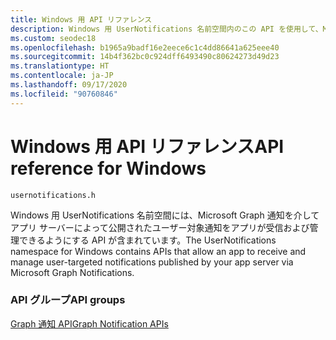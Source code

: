 ```yaml
---
title: Windows 用 API リファレンス
description: Windows 用 UserNotifications 名前空間内のこの API を使用して、Microsoft Graph 通知を介してアプリ サーバーによって公開されたユーザー通知を受信および管理します。
ms.custom: seodec18
ms.openlocfilehash: b1965a9badf16e2eece6c1c4dd86641a625eee40
ms.sourcegitcommit: 14b4f362bc0c924dff6493490c80624273d49d23
ms.translationtype: HT
ms.contentlocale: ja-JP
ms.lasthandoff: 09/17/2020
ms.locfileid: "90760846"
---
```

# <a name="api-reference-for-windows"></a><span data-ttu-id="40a99-103">Windows 用 API リファレンス</span><span class="sxs-lookup"><span data-stu-id="40a99-103">API reference for Windows</span></span>

```
usernotifications.h
```

<span data-ttu-id="40a99-104">Windows 用 UserNotifications 名前空間には、Microsoft Graph 通知を介してアプリ サーバーによって公開されたユーザー対象通知をアプリが受信および管理できるようにする API が含まれています。</span><span class="sxs-lookup"><span data-stu-id="40a99-104">The UserNotifications namespace for Windows contains APIs that allow an app to receive and manage user-targeted notifications published by your app server via Microsoft Graph Notifications.</span></span> 

### <a name="api-groups"></a><span data-ttu-id="40a99-105">API グループ</span><span class="sxs-lookup"><span data-stu-id="40a99-105">API groups</span></span>

[<span data-ttu-id="40a99-106">Graph 通知 API</span><span class="sxs-lookup"><span data-stu-id="40a99-106">Graph Notification APIs</span></span>](usernotifications/index.md)

